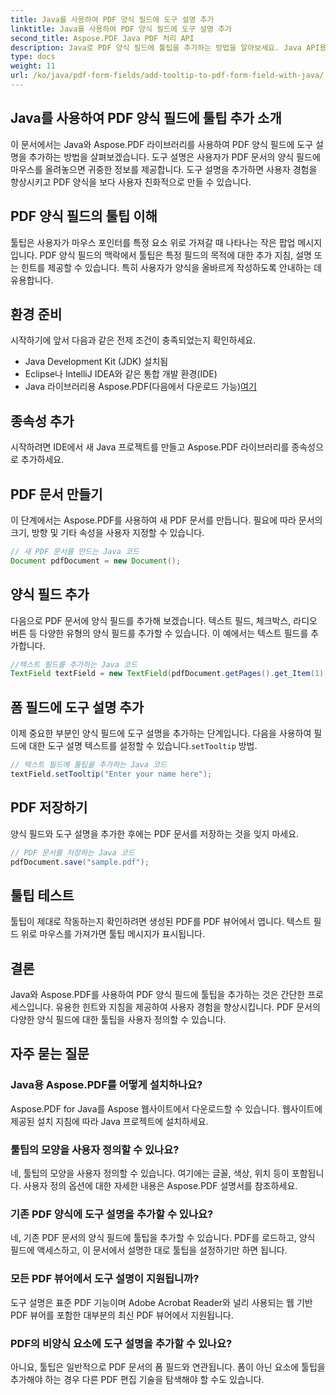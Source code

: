 ```yaml
---
title: Java를 사용하여 PDF 양식 필드에 도구 설명 추가
linktitle: Java를 사용하여 PDF 양식 필드에 도구 설명 추가
second_title: Aspose.PDF Java PDF 처리 API
description: Java로 PDF 양식 필드에 툴팁을 추가하는 방법을 알아보세요. Java API용 Aspose.PDF를 사용하는 단계별 가이드.
type: docs
weight: 11
url: /ko/java/pdf-form-fields/add-tooltip-to-pdf-form-field-with-java/
---
```


## Java를 사용하여 PDF 양식 필드에 툴팁 추가 소개

이 문서에서는 Java와 Aspose.PDF 라이브러리를 사용하여 PDF 양식 필드에 도구 설명을 추가하는 방법을 살펴보겠습니다. 도구 설명은 사용자가 PDF 문서의 양식 필드에 마우스를 올려놓으면 귀중한 정보를 제공합니다. 도구 설명을 추가하면 사용자 경험을 향상시키고 PDF 양식을 보다 사용자 친화적으로 만들 수 있습니다.

## PDF 양식 필드의 툴팁 이해

툴팁은 사용자가 마우스 포인터를 특정 요소 위로 가져갈 때 나타나는 작은 팝업 메시지입니다. PDF 양식 필드의 맥락에서 툴팁은 특정 필드의 목적에 대한 추가 지침, 설명 또는 힌트를 제공할 수 있습니다. 특히 사용자가 양식을 올바르게 작성하도록 안내하는 데 유용합니다.

## 환경 준비

시작하기에 앞서 다음과 같은 전제 조건이 충족되었는지 확인하세요.

- Java Development Kit (JDK) 설치됨
- Eclipse나 IntelliJ IDEA와 같은 통합 개발 환경(IDE)
-  Java 라이브러리용 Aspose.PDF(다음에서 다운로드 가능)[여기](https://releases.aspose.com/pdf/java/)

## 종속성 추가

시작하려면 IDE에서 새 Java 프로젝트를 만들고 Aspose.PDF 라이브러리를 종속성으로 추가하세요.

## PDF 문서 만들기

이 단계에서는 Aspose.PDF를 사용하여 새 PDF 문서를 만듭니다. 필요에 따라 문서의 크기, 방향 및 기타 속성을 사용자 지정할 수 있습니다.

```java
// 새 PDF 문서를 만드는 Java 코드
Document pdfDocument = new Document();
```

## 양식 필드 추가

다음으로 PDF 문서에 양식 필드를 추가해 보겠습니다. 텍스트 필드, 체크박스, 라디오 버튼 등 다양한 유형의 양식 필드를 추가할 수 있습니다. 이 예에서는 텍스트 필드를 추가합니다.

```java
//텍스트 필드를 추가하는 Java 코드
TextField textField = new TextField(pdfDocument.getPages().get_Item(1), new Rectangle(100, 100, 200, 30));
```

## 폼 필드에 도구 설명 추가

 이제 중요한 부분인 양식 필드에 도구 설명을 추가하는 단계입니다. 다음을 사용하여 필드에 대한 도구 설명 텍스트를 설정할 수 있습니다.`setTooltip` 방법.

```java
// 텍스트 필드에 툴팁을 추가하는 Java 코드
textField.setTooltip("Enter your name here");
```

## PDF 저장하기

양식 필드와 도구 설명을 추가한 후에는 PDF 문서를 저장하는 것을 잊지 마세요.

```java
// PDF 문서를 저장하는 Java 코드
pdfDocument.save("sample.pdf");
```

## 툴팁 테스트

툴팁이 제대로 작동하는지 확인하려면 생성된 PDF를 PDF 뷰어에서 엽니다. 텍스트 필드 위로 마우스를 가져가면 툴팁 메시지가 표시됩니다.

## 결론

Java와 Aspose.PDF를 사용하여 PDF 양식 필드에 툴팁을 추가하는 것은 간단한 프로세스입니다. 유용한 힌트와 지침을 제공하여 사용자 경험을 향상시킵니다. PDF 문서의 다양한 양식 필드에 대한 툴팁을 사용자 정의할 수 있습니다.

## 자주 묻는 질문

### Java용 Aspose.PDF를 어떻게 설치하나요?

Aspose.PDF for Java를 Aspose 웹사이트에서 다운로드할 수 있습니다. 웹사이트에 제공된 설치 지침에 따라 Java 프로젝트에 설치하세요.

### 툴팁의 모양을 사용자 정의할 수 있나요?

네, 툴팁의 모양을 사용자 정의할 수 있습니다. 여기에는 글꼴, 색상, 위치 등이 포함됩니다. 사용자 정의 옵션에 대한 자세한 내용은 Aspose.PDF 설명서를 참조하세요.

### 기존 PDF 양식에 도구 설명을 추가할 수 있나요?

네, 기존 PDF 문서의 양식 필드에 툴팁을 추가할 수 있습니다. PDF를 로드하고, 양식 필드에 액세스하고, 이 문서에서 설명한 대로 툴팁을 설정하기만 하면 됩니다.

### 모든 PDF 뷰어에서 도구 설명이 지원됩니까?

도구 설명은 표준 PDF 기능이며 Adobe Acrobat Reader와 널리 사용되는 웹 기반 PDF 뷰어를 포함한 대부분의 최신 PDF 뷰어에서 지원됩니다.

### PDF의 비양식 요소에 도구 설명을 추가할 수 있나요?

아니요, 툴팁은 일반적으로 PDF 문서의 폼 필드와 연관됩니다. 폼이 아닌 요소에 툴팁을 추가해야 하는 경우 다른 PDF 편집 기술을 탐색해야 할 수도 있습니다.